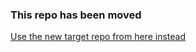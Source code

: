 ### This repo has been moved

[Use the new target repo from here instead](https://github.com/LiberatedPixelCup/Universal-LPC-Spritesheet-Character-Generator)